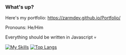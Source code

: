 ### What's up?
Here's my portfolio: https://zarmdev.github.io/Portfolio/

Pronouns: He/Him

Everything should be written in Javascript 💀

[![My Skills](https://skillicons.dev/icons?i=html,css,js,py,gamemakerstudio,godot,mint,nodejs,robloxstudio,vscode)](https://skillicons.dev)
[![Top Langs](https://github-readme-stats.vercel.app/api/top-langs/?username=ZarmDev&langs_count=5)](https://github.com/anuraghazra/github-readme-stats?tab=readme-ov-file#show-more-languages)
